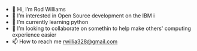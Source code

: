 - 👋 Hi, I’m Rod Williams
- 👀 I’m interested in Open Source development on the IBM i 
- 🌱 I’m currently learning python
- 💞️ I’m looking to collaborate on somethin to help make others' computing experience easier
- 📫 How to reach me rwillia328@gmail.com

<!---
rwili/rwili is a ✨ special ✨ repository because its `README.md` (this file) appears on your GitHub profile.
You can click the Preview link to take a look at your changes.
--->
